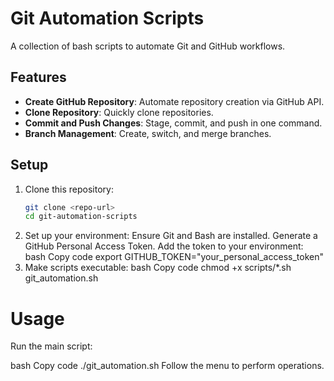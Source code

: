 # Git Automation Scripts

A collection of bash scripts to automate Git and GitHub workflows.

## Features
- **Create GitHub Repository**: Automate repository creation via GitHub API.
- **Clone Repository**: Quickly clone repositories.
- **Commit and Push Changes**: Stage, commit, and push in one command.
- **Branch Management**: Create, switch, and merge branches.

## Setup
1. Clone this repository:
   ```bash
   git clone <repo-url>
   cd git-automation-scripts

2. Set up your environment:
Ensure Git and Bash are installed.
Generate a GitHub Personal Access Token.
Add the token to your environment:
bash
Copy code
export GITHUB_TOKEN="your_personal_access_token"
3. Make scripts executable:
bash
Copy code
chmod +x scripts/*.sh git_automation.sh 

# Usage
Run the main script:

bash
Copy code
./git_automation.sh
Follow the menu to perform operations.